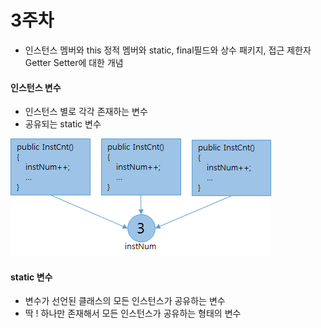 # 3주차

* 인스턴스 멤버와 this 정적 멤버와 static, final필드와 상수 패키지, 접근 제한자 Getter Setter에 대한 개념

#### 인스턴스 변수

* 인스턴스 별로 각각 존재하는 변수
* 공유되는 static 변수

![](/import.png)

#### static 변수

* 변수가 선언된 클래스의 모든 인스턴스가 공유하는 변수
* 딱 ! 하나만 존재해서 모든 인스턴스가 공유하는 형태의 변수



